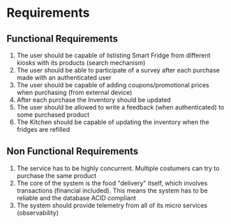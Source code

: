 # Requirements

## Functional Requirements
1. The user should be capable of lististing Smart Fridge from different kiosks with its products (search mechanism)
2. The user should be able to participate of a survey after each purchase made with an authenticated user
3. The user should be capable of adding coupons/promotional prices when purchasing (from external device)
4. After each purchase the Inventory should be updated
5. The user should be allowed to write a feedback (when authenticated) to some purchased product
6. The Kitchen should be capable of updating the inventory when the fridges are refilled

## Non Functional Requirements
1. The service has to be highly concurrent. Multiple costumers can try to purchase the same product
2. The core of the system is the food "delivery" itself, which involves transactions (financial included). This means the system has to be reliable and the database ACID compliant
3. The system should provide telemetry from all of its micro services (observability)
